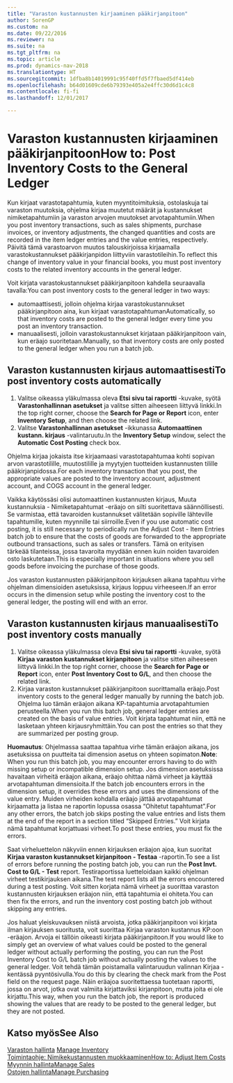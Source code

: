 ```yaml
---
title: "Varaston kustannusten kirjaaminen pääkirjanpitoon"
author: SorenGP
ms.custom: na
ms.date: 09/22/2016
ms.reviewer: na
ms.suite: na
ms.tgt_pltfrm: na
ms.topic: article
ms.prod: dynamics-nav-2018
ms.translationtype: HT
ms.sourcegitcommit: 1dfba8b14019991c95f40ffd5f7fbaed5df414eb
ms.openlocfilehash: b64d01609cde6b79393e405a2e4ffc30d6d1c4c8
ms.contentlocale: fi-fi
ms.lasthandoff: 12/01/2017

---
```


# <a name="how-to-post-inventory-costs-to-the-general-ledger"></a><span data-ttu-id="0f154-102">Varaston kustannusten kirjaaminen pääkirjanpitoon</span><span class="sxs-lookup"><span data-stu-id="0f154-102">How to: Post Inventory Costs to the General Ledger</span></span>   
<span data-ttu-id="0f154-103">Kun kirjaat varastotapahtumia, kuten myyntitoimituksia, ostolaskuja tai varaston muutoksia, ohjelma kirjaa muutetut määrät ja kustannukset nimiketapahtumiin ja varaston arvojen muutokset arvotapahtumiin.</span><span class="sxs-lookup"><span data-stu-id="0f154-103">When you post inventory transactions, such as sales shipments, purchase invoices, or inventory adjustments, the changed quantities and costs are recorded in the item ledger entries and the value entries, respectively.</span></span> <span data-ttu-id="0f154-104">Päivitä tämä varastoarvon muutos talouskirjoissa kirjaamalla varastokustannukset pääkirjanpidon liittyviin varastotileihin.</span><span class="sxs-lookup"><span data-stu-id="0f154-104">To reflect this change of inventory value in your financial books, you must post inventory costs to the related inventory accounts in the general ledger.</span></span>

<span data-ttu-id="0f154-105">Voit kirjata varastokustannukset pääkirjanpitoon kahdella seuraavalla tavalla:</span><span class="sxs-lookup"><span data-stu-id="0f154-105">You can post inventory costs to the general ledger in two ways:</span></span>

- <span data-ttu-id="0f154-106">automaattisesti, jolloin ohjelma kirjaa varastokustannukset pääkirjanpitoon aina, kun kirjaat varastotapahtuman</span><span class="sxs-lookup"><span data-stu-id="0f154-106">Automatically, so that inventory costs are posted to the general ledger every time you post an inventory transaction.</span></span>
- <span data-ttu-id="0f154-107">manuaalisesti, jolloin varastokustannukset kirjataan pääkirjanpitoon vain, kun eräajo suoritetaan.</span><span class="sxs-lookup"><span data-stu-id="0f154-107">Manually, so that inventory costs are only posted to the general ledger when you run a batch job.</span></span>


## <a name="to-post-inventory-costs-automatically"></a><span data-ttu-id="0f154-108">Varaston kustannusten kirjaus automaattisesti</span><span class="sxs-lookup"><span data-stu-id="0f154-108">To post inventory costs automatically</span></span>
1. <span data-ttu-id="0f154-109">Valitse oikeassa yläkulmassa oleva **Etsi sivu tai raportti** -kuvake, syötä **Varastonhallinnan asetukset** ja valitse sitten aiheeseen liittyvä linkki.</span><span class="sxs-lookup"><span data-stu-id="0f154-109">In the top right corner, choose the **Search for Page or Report** icon, enter **Inventory Setup**, and then choose the related link.</span></span>
2. <span data-ttu-id="0f154-110">Valitse **Varastonhallinnan asetukset** -ikkunassa **Automaattinen kustann. kirjaus** -valintaruutu.</span><span class="sxs-lookup"><span data-stu-id="0f154-110">In the **Inventory Setup** window, select the **Automatic Cost Posting** check box.</span></span>

<span data-ttu-id="0f154-111">Ohjelma kirjaa jokaista itse kirjaamaasi varastotapahtumaa kohti sopivan arvon varastotilille, muutostilille ja myytyjen tuotteiden kustannusten tilille pääkirjanpidossa.</span><span class="sxs-lookup"><span data-stu-id="0f154-111">For each inventory transaction that you post, the appropriate values are posted to the inventory account, adjustment account, and COGS account in the general ledger.</span></span>

<span data-ttu-id="0f154-112">Vaikka käytössäsi olisi automaattinen kustannusten kirjaus, Muuta kustannuksia - Nimiketapahtumat -eräajo on silti suoritettava säännöllisesti. Se varmistaa, että tavaroiden kustannukset välitetään sopiville lähteville tapahtumille, kuten myynnille tai siirroille.</span><span class="sxs-lookup"><span data-stu-id="0f154-112">Even if you use automatic cost posting, it is still necessary to periodically run the Adjust Cost - Item Entries batch job to ensure that the costs of goods are forwarded to the appropriate outbound transactions, such as sales or transfers.</span></span> <span data-ttu-id="0f154-113">Tämä on erityisen tärkeää tilanteissa, jossa tavaroita myydään ennen kuin noiden tavaroiden osto laskutetaan.</span><span class="sxs-lookup"><span data-stu-id="0f154-113">This is especially important in situations where you sell goods before invoicing the purchase of those goods.</span></span>

<span data-ttu-id="0f154-114">Jos varaston kustannusten pääkirjanpitoon kirjauksen aikana tapahtuu virhe ohjelman dimensioiden asetuksissa, kirjaus loppuu virheeseen.</span><span class="sxs-lookup"><span data-stu-id="0f154-114">If an error occurs in the dimension setup while posting the inventory cost to the general ledger, the posting will end with an error.</span></span>

## <a name="to-post-inventory-costs-manually"></a><span data-ttu-id="0f154-115">Varaston kustannusten kirjaus manuaalisesti</span><span class="sxs-lookup"><span data-stu-id="0f154-115">To post inventory costs manually</span></span>
1. <span data-ttu-id="0f154-116">Valitse oikeassa yläkulmassa oleva **Etsi sivu tai raportti** -kuvake, syötä **Kirjaa varaston kustannukset kirjanpitoon** ja valitse sitten aiheeseen liittyvä linkki.</span><span class="sxs-lookup"><span data-stu-id="0f154-116">In the top right corner, choose the **Search for Page or Report** icon, enter **Post Inventory Cost to G/L**, and then choose the related link.</span></span>
2. <span data-ttu-id="0f154-117">Kirjaa varaston kustannukset pääkirjanpitoon suorittamalla eräajo.</span><span class="sxs-lookup"><span data-stu-id="0f154-117">Post inventory costs to the general ledger manually by running the batch job.</span></span> <span data-ttu-id="0f154-118">Ohjelma luo tämän eräajon aikana KP-tapahtumia arvotapahtumien perusteella.</span><span class="sxs-lookup"><span data-stu-id="0f154-118">When you run this batch job, general ledger entries are created on the basis of value entries.</span></span> <span data-ttu-id="0f154-119">Voit kirjata tapahtumat niin, että ne lasketaan yhteen kirjausryhmittäin.</span><span class="sxs-lookup"><span data-stu-id="0f154-119">You can post the entries so that they are summarized per posting group.</span></span>

<span data-ttu-id="0f154-120">**Huomautus**: Ohjelmassa saattaa tapahtua virhe tämän eräajon aikana, jos asetuksissa on puutteita tai dimension asetus on yhteen sopimaton.</span><span class="sxs-lookup"><span data-stu-id="0f154-120">**Note**: When you run this batch job, you may encounter errors having to do with missing setup or incompatible dimension setup.</span></span> <span data-ttu-id="0f154-121">Jos dimension asetuksissa havaitaan virheitä eräajon aikana, eräajo ohittaa nämä virheet ja käyttää arvotapahtuman dimensioita.</span><span class="sxs-lookup"><span data-stu-id="0f154-121">If the batch job encounters errors in the dimension setup, it overrides these errors and uses the dimensions of the value entry.</span></span> <span data-ttu-id="0f154-122">Muiden virheiden kohdalla eräajo jättää arvotapahtumat kirjaamatta ja listaa ne raportin lopussa osassa “Ohitetut tapahtumat”.</span><span class="sxs-lookup"><span data-stu-id="0f154-122">For any other errors, the batch job skips posting the value entries and lists them at the end of the report in a section titled “Skipped Entries.”</span></span> <span data-ttu-id="0f154-123">Voit kirjata nämä tapahtumat korjattuasi virheet.</span><span class="sxs-lookup"><span data-stu-id="0f154-123">To post these entries, you must fix the errors.</span></span>

<span data-ttu-id="0f154-124">Saat virheluettelon näkyviin ennen kirjauksen eräajon ajoa, kun suoritat **Kirjaa varaston kustannukset kirjanpitoon - Testaa** -raportin.</span><span class="sxs-lookup"><span data-stu-id="0f154-124">To see a list of errors before running the posting batch job, you can run the **Post Invt. Cost to G/L - Test** report.</span></span> <span data-ttu-id="0f154-125">Testiraportissa luetteloidaan kaikki ohjelman virheet testikirjauksen aikana.</span><span class="sxs-lookup"><span data-stu-id="0f154-125">The test report lists all the errors encountered during a test posting.</span></span> <span data-ttu-id="0f154-126">Voit sitten korjata nämä virheet ja suorittaa varaston kustannusten kirjauksen eräajon niin, että tapahtumia ei ohiteta.</span><span class="sxs-lookup"><span data-stu-id="0f154-126">You can then fix the errors, and run the inventory cost posting batch job without skipping any entries.</span></span>

<span data-ttu-id="0f154-127">Jos haluat yleiskuvauksen niistä arvoista, jotka pääkirjanpitoon voi kirjata ilman kirjauksen suoritusta, voit suorittaa Kirjaa varaston kustannus KP:oon -eräajon. Arvoja ei tällöin oikeasti kirjata pääkirjanpitoon.</span><span class="sxs-lookup"><span data-stu-id="0f154-127">If you would like to simply get an overview of what values could be posted to the general ledger without actually performing the posting, you can run the Post Inventory Cost to G/L batch job without actually posting the values to the general ledger.</span></span> <span data-ttu-id="0f154-128">Voit tehdä tämän poistamalla valintaruudun valinnan Kirjaa -kentässä pyyntösivulla.</span><span class="sxs-lookup"><span data-stu-id="0f154-128">You do this by clearing the check mark from the Post field on the request page.</span></span> <span data-ttu-id="0f154-129">Näin eräajoa suoritettaessa tuotetaan raportti, jossa on arvot, jotka ovat valmiita kirjattaviksi kirjanpitoon, mutta joita ei ole kirjattu.</span><span class="sxs-lookup"><span data-stu-id="0f154-129">This way, when you run the batch job, the report is produced showing the values that are ready to be posted to the general ledger, but they are not posted.</span></span>

## <a name="see-also"></a><span data-ttu-id="0f154-130">Katso myös</span><span class="sxs-lookup"><span data-stu-id="0f154-130">See Also</span></span>
<span data-ttu-id="0f154-131">[Varaston hallinta](inventory-manage-inventory.md)  </span><span class="sxs-lookup"><span data-stu-id="0f154-131">[Manage Inventory](inventory-manage-inventory.md)  </span></span>  
[<span data-ttu-id="0f154-132">Toimintaohje: Nimikekustannusten muokkaaminen</span><span class="sxs-lookup"><span data-stu-id="0f154-132">How to: Adjust Item Costs</span></span>](inventory-how-adjust-item-costs.md)  
[<span data-ttu-id="0f154-133">Myynnin hallinta</span><span class="sxs-lookup"><span data-stu-id="0f154-133">Manage Sales</span></span>](sales-manage-sales.md)  
[<span data-ttu-id="0f154-134">Ostojen hallinta</span><span class="sxs-lookup"><span data-stu-id="0f154-134">Manage Purchasing</span></span>](purchasing-manage-purchasing.md)

